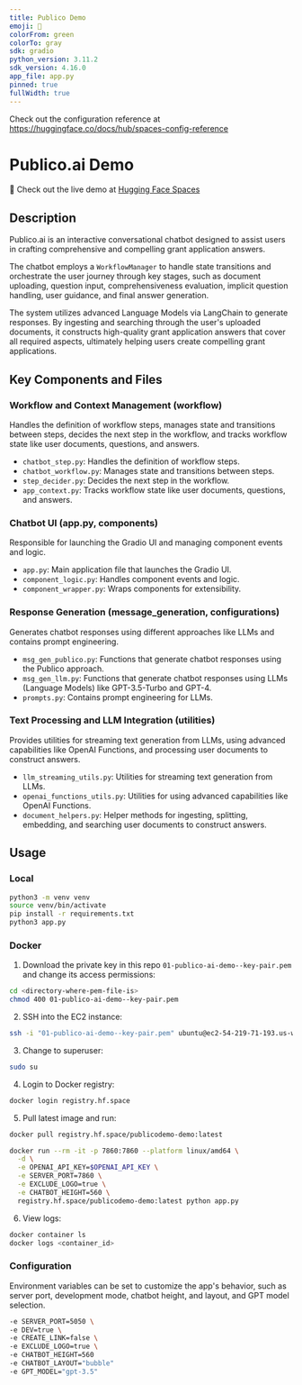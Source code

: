 ```yaml
---
title: Publico Demo
emoji: 🚀
colorFrom: green
colorTo: gray
sdk: gradio
python_version: 3.11.2
sdk_version: 4.16.0
app_file: app.py
pinned: true
fullWidth: true
---
```


Check out the configuration reference at https://huggingface.co/docs/hub/spaces-config-reference

# Publico.ai Demo

🚀 Check out the live demo at [Hugging Face Spaces](https://huggingface.co/spaces/PublicoDemo/Demo)


## Description

Publico.ai is an interactive conversational chatbot designed to assist users in crafting comprehensive and compelling grant application answers.

The chatbot employs a `WorkflowManager` to handle state transitions and orchestrate the user journey through key stages, such as document uploading, question input, comprehensiveness evaluation, implicit question handling, user guidance, and final answer generation.

The system utilizes advanced Language Models via LangChain to generate responses. By ingesting and searching through the user's uploaded documents, it constructs high-quality grant application answers that cover all required aspects, ultimately helping users create compelling grant applications.


## Key Components and Files

### Workflow and Context Management (workflow)

Handles the definition of workflow steps, manages state and transitions between steps, decides the next step in the workflow, and tracks workflow state like user documents, questions, and answers.

- `chatbot_step.py`: Handles the definition of workflow steps.
- `chatbot_workflow.py`: Manages state and transitions between steps.
- `step_decider.py`: Decides the next step in the workflow.
- `app_context.py`: Tracks workflow state like user documents, questions, and answers.

### Chatbot UI (app.py, components)

Responsible for launching the Gradio UI and managing component events and logic.

- `app.py`: Main application file that launches the Gradio UI.
- `component_logic.py`: Handles component events and logic.
- `component_wrapper.py`: Wraps components for extensibility.

### Response Generation (message_generation, configurations)

Generates chatbot responses using different approaches like LLMs and contains prompt engineering.

- `msg_gen_publico.py`: Functions that generate chatbot responses using the Publico approach.
- `msg_gen_llm.py`: Functions that generate chatbot responses using LLMs (Language Models) like GPT-3.5-Turbo and GPT-4.
- `prompts.py`: Contains prompt engineering for LLMs.

### Text Processing and LLM Integration (utilities)

Provides utilities for streaming text generation from LLMs, using advanced capabilities like OpenAI Functions, and processing user documents to construct answers.

- `llm_streaming_utils.py`: Utilities for streaming text generation from LLMs.
- `openai_functions_utils.py`: Utilities for using advanced capabilities like OpenAI Functions.
- `document_helpers.py`: Helper methods for ingesting, splitting, embedding, and searching user documents to construct answers.


## Usage

### Local

```bash
python3 -m venv venv
source venv/bin/activate
pip install -r requirements.txt
python3 app.py
```

### Docker

1. Download the private key in this repo `01-publico-ai-demo--key-pair.pem` and change its access permissions:

```bash
cd <directory-where-pem-file-is>
chmod 400 01-publico-ai-demo--key-pair.pem
```

2. SSH into the EC2 instance:

```bash
ssh -i "01-publico-ai-demo--key-pair.pem" ubuntu@ec2-54-219-71-193.us-west-1.compute.amazonaws.com
```

3. Change to superuser:
```bash
sudo su
```

4. Login to Docker registry:

```bash
docker login registry.hf.space
```

5. Pull latest image and run:

```bash
docker pull registry.hf.space/publicodemo-demo:latest

docker run --rm -it -p 7860:7860 --platform linux/amd64 \
  -d \
  -e OPENAI_API_KEY=$OPENAI_API_KEY \
  -e SERVER_PORT=7860 \
  -e EXCLUDE_LOGO=true \
  -e CHATBOT_HEIGHT=560 \
  registry.hf.space/publicodemo-demo:latest python app.py
```

6. View logs:

```bash
docker container ls
docker logs <container_id>
```

### Configuration

Environment variables can be set to customize the app's behavior, such as server port, development mode, chatbot height, and layout, and GPT model selection.

```bash
-e SERVER_PORT=5050 \
-e DEV=true \
-e CREATE_LINK=false \
-e EXCLUDE_LOGO=true \
-e CHATBOT_HEIGHT=560
-e CHATBOT_LAYOUT="bubble"
-e GPT_MODEL="gpt-3.5"
```
